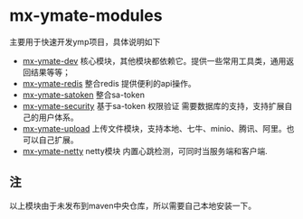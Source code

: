 # mx-ymate-modules

主要用于快速开发ymp项目，具体说明如下

- [mx-ymate-dev](mx-ymate-dev)  核心模块，其他模块都依赖它。提供一些常用工具类，通用返回结果等等；
- [mx-ymate-redis](mx-ymate-redis) 整合redis  提供便利的api操作。
- [mx-ymate-satoken](mx-ymate-satoken) 整合sa-token
- [mx-ymate-security](mx-ymate-security) 基于sa-token 权限验证 需要数据库的支持，支持扩展自己的用户体系。
- [mx-ymate-upload](mx-ymate-upload) 上传文件模块，支持本地、七牛、minio、腾讯、阿里。也可以自己扩展。
- [mx-ymate-netty](mx-ymate-netty) netty模块 内置心跳检测，可同时当服务端和客户端.






## 注
以上模块由于未发布到maven中央仓库，所以需要自己本地安装一下。
